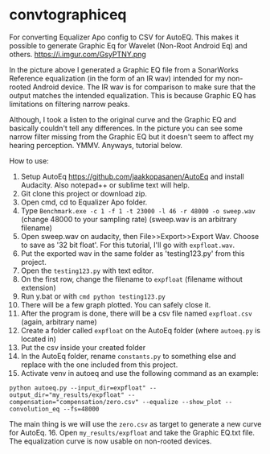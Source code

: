 # convtographiceq
For converting Equalizer Apo config to CSV for AutoEQ. This makes it possible to generate Graphic Eq for Wavelet (Non-Root Android Eq) and others.
https://i.imgur.com/GsyPTNY.png

In the picture above I generated a Graphic EQ file from a SonarWorks Reference equalization (in the form of an IR wav) intended for my non-rooted Android device. The IR wav is for comparison to make sure that the output matches the intended equalization. This is because Graphic EQ has limitations on filtering narrow peaks.

Although, I took a listen to the original curve and the Graphic EQ and basically couldn't tell any differences. In the picture you can see some narrow filter missing from the Graphic EQ but it doesn't seem to affect my hearing perception. YMMV. Anyways, tutorial below.

How to use:
1. Setup AutoEq https://github.com/jaakkopasanen/AutoEq and install Audacity. Also notepad++ or sublime text will help.
2. Git clone this project or download zip.
3. Open cmd, cd to Equalizer Apo folder.
4. Type `Benchmark.exe -c 1 -f 1 -t 23000 -l 46 -r 48000 -o sweep.wav` (change 48000 to your sampling rate) (sweep.wav is an arbitrary filename)
5. Open sweep.wav on audacity, then File>>Export>>Export Wav. Choose to save as '32 bit float'. For this tutorial, I'll go with `expfloat.wav`. 
6. Put the exported wav in the same folder as 'testing123.py' from this project.
7. Open the `testing123.py` with text editor.
8. On the first row, change the filename to `expfloat` (filename without extension)
9. Run y.bat or with `cmd python testing123.py`
10. There will be a few graph plotted. You can safely close it.
11. After the program is done, there will be a csv file named `expfloat.csv` (again, arbitrary name)
12. Create a folder called `expfloat` on the AutoEq folder (where `autoeq.py` is located in)
13. Put the csv inside your created folder
14. In the AutoEq folder, rename `constants.py` to something else and replace with the one included from this project.
15. Activate venv in autoeq and use the following command as an example:

`python autoeq.py --input_dir=expfloat" --output_dir="my_results/expfloat" --compensation="compensation/zero.csv" --equalize --show_plot --convolution_eq --fs=48000`

The main thing is we will use the `zero.csv` as target to generate a new curve for AutoEq.
16. Open `my_results/expfloat` and take the Graphic EQ.txt file. The equalization curve is now usable on non-rooted devices.
